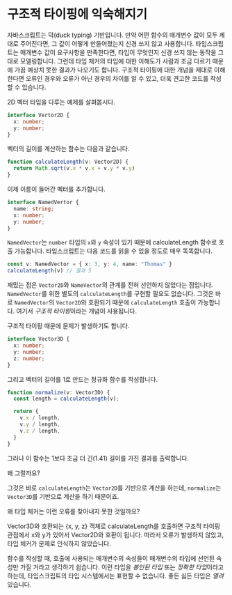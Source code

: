 # 구조적 타이핑에 익숙해지기

자바스크립트는 덕(duck typing) 기반입니다. 만약 어떤 함수의 매개변수 값이 모두 제대로 주어진다면, 그 값이 어떻게 만들어졌는지 신경 쓰지 않고 사용합니다. 타입스크립트는 매개변수 값이 요구사항을 만족한다면, 타입이 무엇인지 신경 쓰지 않는 동작을 그대로 모델링합니다. 그런데 타입 체커의 타입에 대한 이해도가 사람과 조금 다르기 때문에 가끔 예상치 못한 결과가 나오기도 합니다. 구조적 타이핑에 대한 개념을 제대로 이해한다면 오류인 경우와 오류가 아닌 경우의 차이를 알 수 있고, 더욱 견고한 코드를 작성할 수 있습니다.

2D 벡터 타입을 다루는 예제를 살펴봅시다.

```ts
interface Vertor2D {
  x: number;
  y: number;
}
```

벡터의 길이를 계산하는 함수는 다음과 같습니다.

```ts
function calculateLength(v: Vector2D) {
  return Math.sqrt(v.x * v.x + v.y * v.y)
}
```

이제 이름이 들어간 벡터를 추가합니다.

```ts
interface NamedVertor {
  name: string;
  x: number;
  y: number;
}
```

`NamedVector`는 `number` 타입의 `x`와 `y` 속성이 있기 때문에 calculateLength 함수로 호출 가능합니다. 타입스크립트는 다음 코드를 읽을 수 있을 정도로 매우 똑똑합니다.

```ts
const v: NamedVector = { x: 3, y: 4, name: "Thomas" }
calculateLength(v) // 결과 5
```

재밌는 점은 `Vector2D`와 `NameVector`의 관계를 전혀 선언하지 않았다는 점입니다. `NamedVector`를 위한 별도의 `calculateLength`를 구현할 필요도 없습니다. 그것은 바로 `NamedVector`의 `Vector2D`와 호환되기 때문에 `calculateLength` 호출이 가능합니다. 여기서 *구조적 타이핑*이라는 개념이 사용됩니다.

구조적 타이핑 때문에 문제가 발생하기도 합니다. 

```ts
interface Vector3D {
  x: number;
  y: number;
  z: number;
}
```

그리고 벡터의 길이를 1로 만드는 정규화 함수를 작성합니다.

```ts
function normalize(v: Vector3D) {
  const length = calculateLength(v);

  return {
    v.x / length,
    v.y / length,
    v.z / length,
  }
}
```

그러나 이 함수는 1보다 조금 더 긴(1.41) 길이를 가진 결과를 출력합니다.

왜 그럴까요?

그것은 바로 `calculateLength`는 `Vector2D`를 기반으로 계산을 하는데, `normalize`는 `Vector3D`를 기반으로 계산을 하기 때문이죠. 

왜 타입 체커는 이런 오류를 찾아내지 못한 것일까요?

Vector3D와 호환되는 {x, y, z} 객체로 calculateLength를 호출하면 구조적 타이핑 관점에서 x와 y가 있어서 Vector2D와 호환이 됩니다. 따라서 오류가 발생하지 않았고, 타입 체커가 문제로 인식하지 않았습니다.

함수를 작성할 때, 호출에 사용되는 매개변수의 속성들이 매개변수의 타입에 선언된 속성만 가질 거라고 생각하기 쉽습니다. 이런 타입을 *봉인된 타입* 또는 *정확한 타입*이라고 하는데, 타입스크립트의 타입 시스템에서는 표현할 수 없습니다. 좋든 싫든 타입은 *열려* 있습니다.
